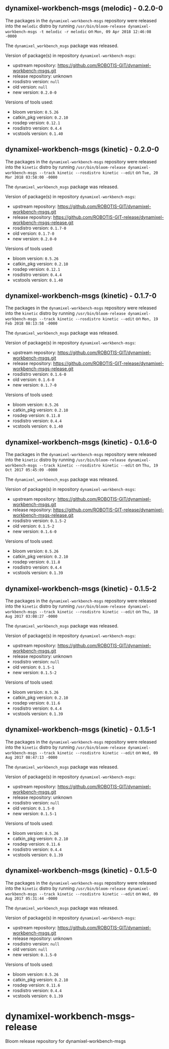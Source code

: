 ## dynamixel-workbench-msgs (melodic) - 0.2.0-0

The packages in the `dynamixel-workbench-msgs` repository were released into the `melodic` distro by running `/usr/bin/bloom-release dynamixel-workbench-msgs -t melodic -r melodic` on `Mon, 09 Apr 2018 12:46:08 -0000`

The `dynamixel_workbench_msgs` package was released.

Version of package(s) in repository `dynamixel-workbench-msgs`:

- upstream repository: https://github.com/ROBOTIS-GIT/dynamixel-workbench-msgs.git
- release repository: unknown
- rosdistro version: `null`
- old version: `null`
- new version: `0.2.0-0`

Versions of tools used:

- bloom version: `0.5.26`
- catkin_pkg version: `0.2.10`
- rosdep version: `0.12.1`
- rosdistro version: `0.4.4`
- vcstools version: `0.1.40`


## dynamixel-workbench-msgs (kinetic) - 0.2.0-0

The packages in the `dynamixel-workbench-msgs` repository were released into the `kinetic` distro by running `/usr/bin/bloom-release dynamixel-workbench-msgs --track kinetic --rosdistro kinetic --edit` on `Tue, 20 Mar 2018 03:58:00 -0000`

The `dynamixel_workbench_msgs` package was released.

Version of package(s) in repository `dynamixel-workbench-msgs`:

- upstream repository: https://github.com/ROBOTIS-GIT/dynamixel-workbench-msgs.git
- release repository: https://github.com/ROBOTIS-GIT-release/dynamixel-workbench-msgs-release.git
- rosdistro version: `0.1.7-0`
- old version: `0.1.7-0`
- new version: `0.2.0-0`

Versions of tools used:

- bloom version: `0.5.26`
- catkin_pkg version: `0.2.10`
- rosdep version: `0.12.1`
- rosdistro version: `0.4.4`
- vcstools version: `0.1.40`


## dynamixel-workbench-msgs (kinetic) - 0.1.7-0

The packages in the `dynamixel-workbench-msgs` repository were released into the `kinetic` distro by running `/usr/bin/bloom-release dynamixel-workbench-msgs --track kinetic --rosdistro kinetic --edit` on `Mon, 19 Feb 2018 08:13:58 -0000`

The `dynamixel_workbench_msgs` package was released.

Version of package(s) in repository `dynamixel-workbench-msgs`:

- upstream repository: https://github.com/ROBOTIS-GIT/dynamixel-workbench-msgs.git
- release repository: https://github.com/ROBOTIS-GIT-release/dynamixel-workbench-msgs-release.git
- rosdistro version: `0.1.6-0`
- old version: `0.1.6-0`
- new version: `0.1.7-0`

Versions of tools used:

- bloom version: `0.5.26`
- catkin_pkg version: `0.2.10`
- rosdep version: `0.11.8`
- rosdistro version: `0.4.4`
- vcstools version: `0.1.40`


## dynamixel-workbench-msgs (kinetic) - 0.1.6-0

The packages in the `dynamixel-workbench-msgs` repository were released into the `kinetic` distro by running `/usr/bin/bloom-release dynamixel-workbench-msgs --track kinetic --rosdistro kinetic --edit` on `Thu, 19 Oct 2017 05:45:09 -0000`

The `dynamixel_workbench_msgs` package was released.

Version of package(s) in repository `dynamixel-workbench-msgs`:

- upstream repository: https://github.com/ROBOTIS-GIT/dynamixel-workbench-msgs.git
- release repository: https://github.com/ROBOTIS-GIT-release/dynamixel-workbench-msgs-release.git
- rosdistro version: `0.1.5-2`
- old version: `0.1.5-2`
- new version: `0.1.6-0`

Versions of tools used:

- bloom version: `0.5.26`
- catkin_pkg version: `0.2.10`
- rosdep version: `0.11.8`
- rosdistro version: `0.4.4`
- vcstools version: `0.1.39`


## dynamixel-workbench-msgs (kinetic) - 0.1.5-2

The packages in the `dynamixel-workbench-msgs` repository were released into the `kinetic` distro by running `/usr/bin/bloom-release dynamixel-workbench-msgs --track kinetic --rosdistro kinetic --edit` on `Thu, 10 Aug 2017 03:08:27 -0000`

The `dynamixel_workbench_msgs` package was released.

Version of package(s) in repository `dynamixel-workbench-msgs`:

- upstream repository: https://github.com/ROBOTIS-GIT/dynamixel-workbench-msgs.git
- release repository: unknown
- rosdistro version: `null`
- old version: `0.1.5-1`
- new version: `0.1.5-2`

Versions of tools used:

- bloom version: `0.5.26`
- catkin_pkg version: `0.2.10`
- rosdep version: `0.11.6`
- rosdistro version: `0.4.4`
- vcstools version: `0.1.39`


## dynamixel-workbench-msgs (kinetic) - 0.1.5-1

The packages in the `dynamixel-workbench-msgs` repository were released into the `kinetic` distro by running `/usr/bin/bloom-release dynamixel-workbench-msgs --track kinetic --rosdistro kinetic --edit` on `Wed, 09 Aug 2017 08:47:13 -0000`

The `dynamixel_workbench_msgs` package was released.

Version of package(s) in repository `dynamixel-workbench-msgs`:

- upstream repository: https://github.com/ROBOTIS-GIT/dynamixel-workbench-msgs.git
- release repository: unknown
- rosdistro version: `null`
- old version: `0.1.5-0`
- new version: `0.1.5-1`

Versions of tools used:

- bloom version: `0.5.26`
- catkin_pkg version: `0.2.10`
- rosdep version: `0.11.6`
- rosdistro version: `0.4.4`
- vcstools version: `0.1.39`


## dynamixel-workbench-msgs (kinetic) - 0.1.5-0

The packages in the `dynamixel-workbench-msgs` repository were released into the `kinetic` distro by running `/usr/bin/bloom-release dynamixel-workbench-msgs --track kinetic --rosdistro kinetic --edit` on `Wed, 09 Aug 2017 05:31:44 -0000`

The `dynamixel_workbench_msgs` package was released.

Version of package(s) in repository `dynamixel-workbench-msgs`:

- upstream repository: https://github.com/ROBOTIS-GIT/dynamixel-workbench-msgs.git
- release repository: unknown
- rosdistro version: `null`
- old version: `null`
- new version: `0.1.5-0`

Versions of tools used:

- bloom version: `0.5.26`
- catkin_pkg version: `0.2.10`
- rosdep version: `0.11.6`
- rosdistro version: `0.4.4`
- vcstools version: `0.1.39`


# dynamixel-workbench-msgs-release
Bloom release repository for dynamixel-workbench-msgs
